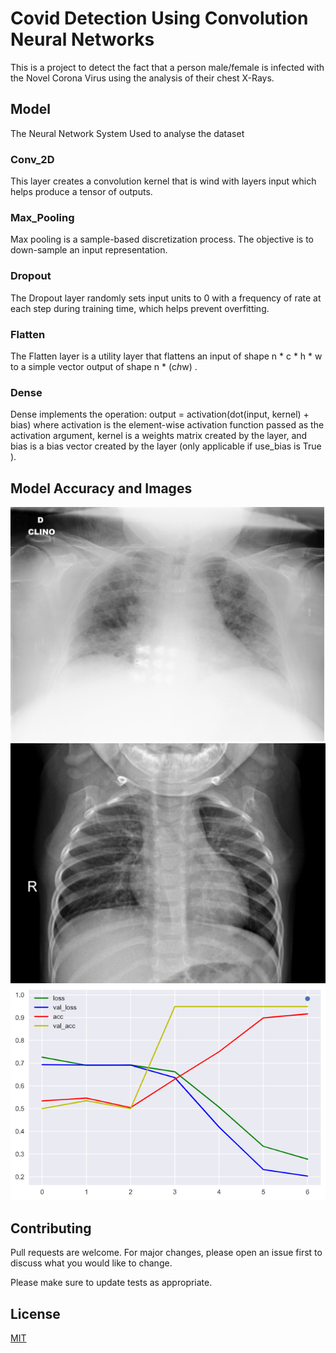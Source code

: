 # Covid Detection Using Convolution Neural Networks
This is a project to detect the fact that a person male/female is infected with the Novel Corona Virus using the analysis of their chest X-Rays.

## Model
The Neural Network System Used to analyse the dataset

### Conv_2D
This layer creates a convolution kernel that is wind with layers input which helps produce a tensor of outputs.
### Max_Pooling
Max pooling is a sample-based discretization process. The objective is to down-sample an input representation.
### Dropout
The Dropout layer randomly sets input units to 0 with a frequency of rate at each step during training time, which helps prevent overfitting.
### Flatten
The Flatten layer is a utility layer that flattens an input of shape n * c * h * w to a simple vector output of shape n * (c*h*w) .
### Dense
Dense implements the operation: output = activation(dot(input, kernel) + bias) where activation is the element-wise activation function passed as the activation argument, kernel is a weights matrix created by the layer, and bias is a bias vector created by the layer (only applicable if use_bias is True ).

## Model Accuracy and Images
![Chest x-ray Sample 1](https://github.com/kartikeya72001/CovidDetection/blob/master/dataset/Train/Covid/01E392EE-69F9-4E33-BFCE-E5C968654078.jpeg)
![Chest X-ray Sample 2](https://github.com/kartikeya72001/CovidDetection/blob/master/dataset/Train/Normal/IM-0151-0001.jpeg)
![Model Accuracy Graphs](https://github.com/kartikeya72001/CovidDetection/blob/master/Models/Model-21-98.28(-)/Model-21-98.28(-)(1).png)



## Contributing
Pull requests are welcome. For major changes, please open an issue first to discuss what you would like to change.

Please make sure to update tests as appropriate.

## License
[MIT](https://choosealicense.com/licenses/mit/)